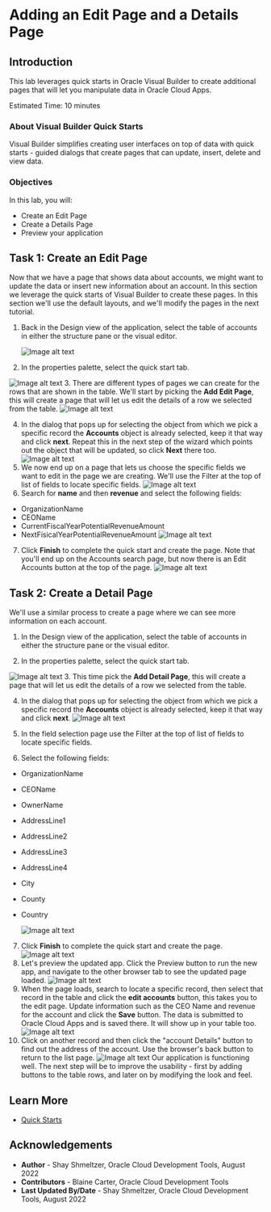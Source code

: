 # Adding an Edit Page and a Details Page

## Introduction

This lab leverages quick starts in Oracle Visual Builder to create additional pages that will let you manipulate data in Oracle Cloud Apps.

Estimated Time: 10 minutes

### About Visual Builder Quick Starts
Visual Builder simplifies creating user interfaces on top of data with quick starts - guided dialogs that create pages that can update, insert, delete and view data.

### Objectives


In this lab, you will:
* Create an Edit Page
* Create a Details Page
* Preview your application


## Task 1: Create an Edit Page

Now that we have a page that shows data about accounts, we might want to update the data or insert new information about an account. In this section we leverage the quick starts of Visual Builder to create these pages. In this section we'll use the default layouts, and we'll modify the pages in the next tutorial.

1. Back in the Design view of the application, select the table of accounts in either the structure pane or the visual editor.

	![Image alt text](images/Design.png)


2. In the properties palette, select the quick start tab.

  ![Image alt text](images/tableselected.png)
3. There are different types of pages we can create for the rows that are shown in the table. We'll start by picking the **Add Edit Page**, this will create a page that will let us edit the details of a row we selected from the table.
	  ![Image alt text](images/addEdit.png)


4. In the dialog that pops up for selecting the object from which we pick a specific record the **Accounts** object is already selected, keep it that way and click **next**. Repeat this in the next step of the wizard which points out the object that will be updated, so click **Next** there too.
	  ![Image alt text](images/endpoints1.png)
5. We now end up on a page that lets us choose the specific fields we want to edit in the page we are creating. We'll use the Filter at the top of list of fields to locate specific fields.
	  ![Image alt text](images/endpoints2.png)
6. Search for **name** and then **revenue** and select the following fields:
* OrganizationName
* CEOName
* CurrentFiscalYearPotentialRevenueAmount
* NextFisicalYearPotentialRevenueAmount
	  ![Image alt text](images/fields.png)
7. Click **Finish** to complete the quick start and create the page. Note that you'll end up on the Accounts search page, but now there is an Edit Accounts button at the top of the page.
	  ![Image alt text](images/editButton.png)

## Task 2: Create a Detail Page

We'll use a similar process to create a page where we can see more information on each account.

1. In the Design view of the application, select the table of accounts in either the structure pane or the visual editor.

2. In the properties palette, select the quick start tab.

  ![Image alt text](images/Design2.png)
3. This time pick the **Add Detail Page**, this will create a page that will let us edit the details of a row we selected from the table.

4. In the dialog that pops up for selecting the object from which we pick a specific record the **Accounts** object is already selected, keep it that way and click **next**.
  ![Image alt text](images/endpoints3.png)

5. In the field selection page use the Filter at the top of list of fields to locate specific fields.

6. Select the following fields:
* OrganizationName
* CEOName
* OwnerName
* AddressLine1
* AddressLine2
* AddressLine3
* AddressLine4
* City
* County
* Country

  ![Image alt text](images/fields2.png)
7. Click **Finish** to complete the quick start and create the page.
  ![Image alt text](images/results.png)
8. Let's preview the updated app. Click the Preview button to run the new app, and navigate to the other browser tab to see the updated page loaded.
  ![Image alt text](images/home.png)
9. When the page loads, search to locate a specific record, then select that record in the table and click the **edit accounts** button, this takes you to the edit page. Update information such as the CEO Name and revenue for the account and click the **Save** button. The data is submitted to Oracle Cloud Apps and is saved there. It will show up in your table too.
  ![Image alt text](images/edit.png)
10. Click on another record and then click the "account Details" button to find out the address of the account. Use the browser's back button to return to the list page.
  ![Image alt text](images/details.png)
Our application is functioning well. The next step will be to improve the usability - first by adding buttons to the table rows, and later on by modifying the look and feel.

## Learn More


* [Quick Starts](https://docs.oracle.com/en/cloud/paas/visual-builder/visualbuilder-building-appui/work-pages-and-flows1.html#GUID-DD40C71D-A8AE-43E2-A2F4-798AF3D49983)


## Acknowledgements
* **Author** - Shay Shmeltzer, Oracle Cloud Development Tools, August 2022
* **Contributors** -  Blaine Carter, Oracle Cloud Development Tools
* **Last Updated By/Date** - Shay Shmeltzer, Oracle Cloud Development Tools, August 2022
